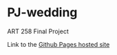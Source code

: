 # PJ-wedding
ART 258 Final Project

Link to the [Github Pages hosted site](https://jessieqc1.github.io/PJ-wedding)
